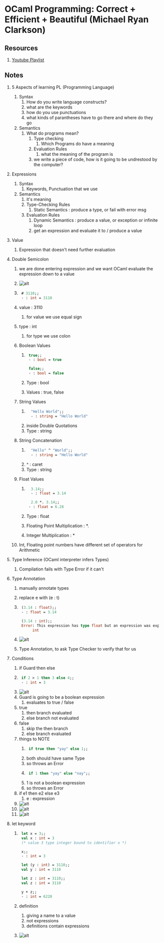 # OCaml Programming: Correct + Efficient + Beautiful (Michael Ryan Clarkson)

## Resources

1. [Youtube Playlist](https://www.youtube.com/playlist?list=PLre5AT9JnKShBOPeuiD9b-I4XROIJhkIU)

## Notes

1. 5 Aspects of learning PL (Programming Language)
    1. Syntax
        1. How do you write language constructs?
        2. what are the keywords
        3. how do you use punctuations
        4. what kinds of parantheses have to go there and where do they go
    2. Semantics
        1. What do programs mean?
            1. Type checking
                1. Which Programs do have a meaning
            2. Evaluation Rules
                1. what the meaning of the program is
            3. we write a piece of code, how is it going to be undrestood by the computer?
2. Expressions
    1. Syntax
        1. Keywords, Punctuation that we use
    2. Semantics
        1. it's meaning
        2. Type-Checking Rules
            1. Static Semantics : produce a type, or fail with error msg
        3. Evaluation Rules
            1. Dynamic Semantics : produce a value, or exception or infinite loop
            2. get an expression and evaluate it to / produce a value
3. Value
    1. Expression that doesn't need further evaluation
4. Double Semicolon

    1. we are done entering expression and we want OCaml evaluate the expression down to a value
    2. ![alt](../Images/17-%20Session%20-%20Program.jpg)
    3. ```ocaml
        # 3110;;
        - : int = 3110
       ```
    4. value : 3110
        1. for value we use equal sign
    5. type : int
        1. for type we use colon
    6. Boolean Values

        1. ```ocaml
            true;;
            - : bool = true

            false;;
            - : bool = false
           ```

        2. Type : bool
        3. Values : true, false

    7. String Values
        1. ```ocaml
             "Hello World";;
             - : string = "Hello World"
           ```
        2. inside Double Quotations
        3. Type : string
    8. String Concatenation
        1. ```ocaml
             "Hello" ^ "World";;
             - : string = "Hello World"
           ```
        2. ^ : caret
        3. Type : string
    9. Float Values

        1. ```ocaml
             3.14;;
             - : float = 3.14

             2.0 *. 3.14;;
            - : float = 6.28
           ```

        2. Type : float
        3. Floating Point Multiplication : \*.
        4. Integer Multiplication : \*

    10. Int, Floating point numbers have different set of operators for Arithmetic

5. Type Inference (OCaml interpreter infers Types)
    1. Compilation fails with Type Error if it can't
6. Type Annotation

    1. manually annotate types
    2. replace e with (e : t)
    3. ```ocaml
        (3.14 : float);;
        - : float = 3.14

        (3.14 : int);;
        Error: This expression has type float but an expression was expected of type
             int
       ```

    4. ![alt](../Images/18-%20Session%20-%20Program.jpg)
    5. Type Annotation, to ask Type Checker to verify that for us

7. Conditions
    1. if Guard then else
    2. ```ocaml
        if 2 > 1 then 3 else 4;;
        - : int = 3
       ```
    3. ![alt](../Images/19-%20Session%20-%20Program.jpg)
    4. Guard is going to be a boolean expression
        1. evaluates to true / false
    5. true
        1. then branch evaluated
        2. else branch not evaluated
    6. false
        1. skip the then branch
        2. else branch evaluated
    7. things to NOTE
        1. ```ocaml
            if true then "yay" else 1;;
           ```
        2. both should have same Type
        3. so throws an Error
        4. ```ocaml
            if 1 then "yay" else "nay";;
           ```
        5. 1 is not a boolean expression
        6. so throws an Error
    8. if e1 then e2 else e3
        1. e : expression
    9. ![alt](../Images/20-%20Session%20-%20Program.jpg)
    10. ![alt](../Images/21-%20Session%20-%20Program.jpg)
    11. ![alt](../Images/22-%20Session%20-%20Program.jpg)
8. let keyword

    1. ```ocaml
        let x = 3;;
        val x : int = 3
        (* value 3 type integer bound to identifier x *)

        x;;
        - : int = 3

        let (y : int) = 3110;;
        val y : int = 3110

        let z : int = 3110;;
        val z : int = 3110

        y + z;;
        - : int = 6220
       ```

    2. definition
        1. giving a name to a value
        2. not expressions
        3. definitions contain expressions
    3. ![alt](../Images/23-%20Session%20-%20Program.jpg)
